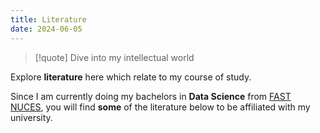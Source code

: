 ```yaml
---
title: Literature
date: 2024-06-05
---
```

> [!quote] Dive into my intellectual world

Explore **literature** here which relate to my course of study.

Since I am currently doing my bachelors in **Data Science** from [FAST NUCES](https://lhr.nu.edu.pk/), you will find **some** of the literature below to be affiliated with my university.